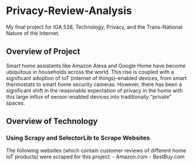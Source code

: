 # Privacy-Review-Analysis
My final project for IGA 538, Technology, Privacy, and the Trans-National Nature of the Internet. 

## Overview of Project
Smart home assistants like Amazon Alexa and Google Home have become ubiquitous in households across the world. This rise is coupled with a significant adoption of IoT (internet of things)-enabled devices, from smart thermostats to smart home security cameras. However, there has been a significant shift in the reasonable expectation of privacy in the home with this large influx of sensor-enabled devices into traditionally “private” spaces. 

## Overview of Technology
### Using Scrapy and SelectorLib to Scrape Websites
The following websites (which contain customer reviews of different home IoT products) were scraped for this project:
	- Amazon.com
	- BestBuy.com